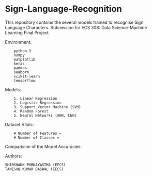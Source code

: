 # Sign-Language-Recognition
This repository contains the several models trained to recognise Sign Language Characters.
Submission for ECS 308: Data Science-Machine Learning Final Project.<br />


Environment:

        python-3
        numpy
        matplotlib
        keras
        pandas
        seaborn
        scikit-learn
        tensorflow


Models:

        1. Linear Regression
        2. Logistic Regression
        3. Support Vector Machine (SVM)
        4. Random Forest
        5. Neural Networks (ANN, CNN)



Dataset Vitals:

        # Number of Features = 
        # Number of Classes =

Comparision of the Model Accuracies:

Authors:

    SHIRSHAKK PURKAYASTHA (EECS)
    TANISHQ KUMAR BASWAL (EECS)
